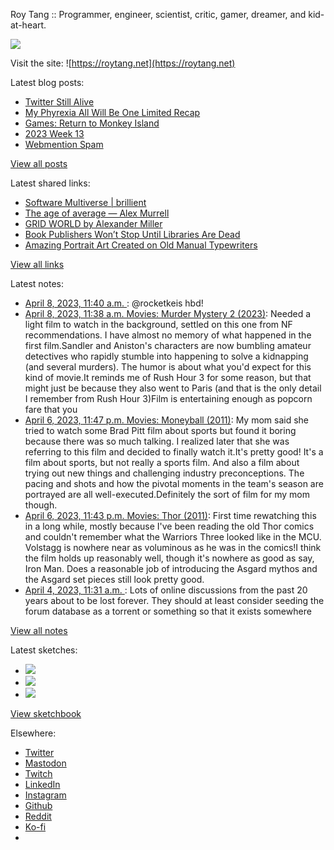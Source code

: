 Roy Tang :: Programmer, engineer, scientist, critic, gamer, dreamer, and kid-at-heart.

![](https://roytang.net/static/img/profile.jpg)

Visit the site: ![https://roytang.net](https://roytang.net)

Latest blog posts:

- [Twitter Still Alive](https://roytang.net/2023/04/twitter-still-alive/)
- [My Phyrexia All Will Be One Limited Recap](https://roytang.net/2023/04/mtgone-limited-recap/)
- [Games: Return to Monkey Island](https://roytang.net/2023/04/return-to-monkey-island/)
- [2023 Week 13](https://roytang.net/2023/04/2023-week-13/)
- [Webmention Spam](https://roytang.net/2023/04/webmention-spam/)

[View all posts](https://roytang.net/blog)

Latest shared links:

- [Software Multiverse | brillient](https://roytang.net/2023/04/3728405de2d29c7ef52d9e80a9b35ffc/)
- [The age of average — Alex Murrell](https://roytang.net/2023/04/c8018bca091ca3605c0bc37620a27e4d/)
- [GRID WORLD by Alexander Miller](https://roytang.net/2023/04/ee85e3913067bbd4d6628f2f728918c3/)
- [Book Publishers Won’t Stop Until Libraries Are Dead](https://roytang.net/2023/04/62cabdb7923716370713efdfcce12ed0/)
- [Amazing Portrait Art Created on Old Manual Typewriters](https://roytang.net/2023/04/d64fdf9f505be69736a1c7f907034484/)

[View all links](https://roytang.net/links)

Latest notes:

- [April 8, 2023, 11:40 a.m. ](https://roytang.net/2023/04/1644545657720680448/): @rocketkeis hbd!
- [April 8, 2023, 11:38 a.m. Movies: Murder Mystery 2 (2023)](https://roytang.net/2023/04/murder-mystery-2-2023/): Needed a light film to watch in the background, settled on this one from NF recommendations. I have almost no memory of what happened in the first film.Sandler and Aniston&#x27;s characters are now bumbling amateur detectives who rapidly stumble into happening to solve a kidnapping (and several murders). The humor is about what you&#x27;d expect for this kind of movie.It reminds me of Rush Hour 3 for some reason, but that might just be because they also went to Paris (and that is the only detail I remember from Rush Hour 3)Film is entertaining enough as popcorn fare that you
- [April 6, 2023, 11:47 p.m. Movies: Moneyball (2011)](https://roytang.net/2023/04/moneyball-2011/): My mom said she tried to watch some Brad Pitt film about sports but found it boring because there was so much talking. I realized later that she was referring to this film and decided to finally watch it.It&#x27;s pretty good! It&#x27;s a film about sports, but not really a sports film. And also a film about trying out new things and challenging industry preconceptions. The pacing and shots and how the pivotal moments in the team&#x27;s season are portrayed are all well-executed.Definitely the sort of film for my mom though.
- [April 6, 2023, 11:43 p.m. Movies: Thor (2011)](https://roytang.net/2023/04/thor-2011/): First time rewatching this in a long while, mostly because I&#x27;ve been reading the old Thor comics and couldn&#x27;t remember what the Warriors Three looked like in the MCU. Volstagg is nowhere near as voluminous as he was in the comics!I think the film holds up reasonably well, though it&#x27;s nowhere as good as say, Iron Man. Does a reasonable job of introducing the Asgard mythos and the Asgard set pieces still look pretty good.
- [April 4, 2023, 11:31 a.m. ](https://roytang.net/2023/04/jevk0z1/): Lots of online discussions from the past 20 years about to be lost forever. They should at least consider seeding the forum database as a torrent or something so that it exists somewhere

[View all notes](https://roytang.net/notes)

Latest sketches:


- ![](https://roytang.net/media/cache/3c/da/3cda657c471879c3cfa81b898b810cd6.jpg)
- ![](https://roytang.net/media/cache/a2/60/a260eacc913ee7c542024b154923702f.jpg)
- ![](https://roytang.net/media/cache/e0/88/e0888b7f7a1e342aba8cced2a0784cc4.jpg)

[View sketchbook](https://roytang.net/albums/sketchbook)


Elsewhere:

- [Twitter](https://twitter.com/roytang)
- [Mastodon](https://indieweb.social/@roytang)
- [Twitch](https://twitch.tv/twitchyroy)
- [LinkedIn](https://www.linkedin.com/in/roytang)
- [Instagram](https://instagram.com/roytang0400)
- [Github](https://github.com/roytang)
- [Reddit](https://reddit.com/u/hungryroy)
- [Ko-fi](https://ko-fi.com/roytang)
- [](mailto:hello@roytang.net)